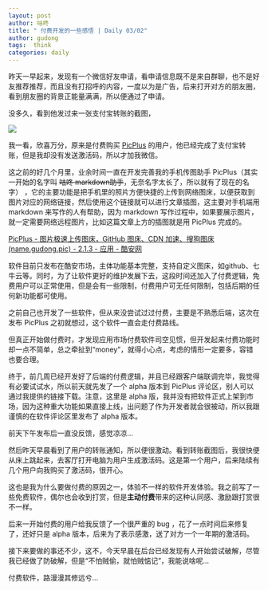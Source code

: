 ```yaml
---
layout: post
author: 咕咚
title: " 付费开发的一些感悟 | Daily 03/02"
author: gudong
tags:  think
categories: daily
---
```


昨天一早起来，发现有一个微信好友申请，看申请信息既不是来自群聊，也不是好友推荐推荐，而且没有打招呼的内容，一度以为是广告，后来打开对方的朋友圈，看到朋友圈的背景正能量满满，所以便通过了申请。

没多久，看到他发过来一张支付宝转账的截图，

![](https://cdn.jsdelivr.net/gh/maoruibin/assets/pic/2020/Screenshot_20200303-000359.jpg)

我一看，欣喜万分，原来是付费购买 [PicPlus](https://www.coolapk.com/apk/name.gudong.pic) 的用户，他已经完成了支付宝转账，但是我却没有发送激活码，所以才加我微信。

这之前的好几个月里，业余时间一直在开发完善我的手机传图助手 PicPlus（其实一开始的名字叫 ~~咕咚 markdown助手~~，无奈名字太长了，所以就有了现在的名字） ，它的主要功能是把手机里的照片方便快捷的上传到网络图床，以便获取到图片对应的网络链接，然后使用这个链接就可以进行文章插图，这主要对手机端用 markdown 来写作的人有帮助，因为 markdown 写作过程中，如果要展示图片，就一定需要网络远程图片，比如这篇文章上方的插图就是用 PicPlus 完成的。

[PicPlus - 图片极速上传图床，GitHub 图床、CDN 加速、搜狗图床(name.gudong.pic) - 2.1.3 - 应用 - 酷安网](https://www.coolapk.com/apk/name.gudong.pic)

软件目前只发布在酷安市场，主体功能基本完整，支持自定义图床，如github、七牛云等。同时，为了让软件更好的维护发展下去，这段时间还加入了付费逻辑，免费用户可以正常使用，但是会有一些限制，付费用户可无任何限制，包括后期的任何新功能都可使用。

之前自己也开发了一些软件，但从来没尝试过过付费，主要是不熟悉后端，这次在发布 PicPlus 之初就想过，这个软件一直会走付费路线。

但真正开始做付费时，才发现应用市场付费软件司空见惯，但开发起来付费功能时却一点不简单，总之牵扯到“money”，就得小心点，考虑的情形一定要多，容错也要合理。

终于，前几周已经开发好了后端的付费逻辑，并且已经跟客户端联调完毕，我觉得有必要试试水，所以前天就先发了一个 alpha 版本到 PicPlus 评论区，别人可以通过我提供的链接下载。注意，这里是 alpha 版，我并没有把软件正式上架到市场，因为这种重大功能如果直接上线，出问题了作为开发者就会很被动，所以我跟谨慎的在软件评论区里发布了 alpha 版本。

前天下午发布后一直没反馈，感觉凉凉…

然后昨天早晨看到了用户的转账通知，所以便很激动。看到转账截图后，我很快便从床上跳起来，去客厅打开电脑为用户生成激活码。这是第一个用户，后来陆续有几个用户向我购买了激活码，很开心。

这也是我为什么要做付费的原因之一，体验不一样的软件开发体验。我之前写了一些免费软件，偶尔也会收到打赏，但是**主动付费**带来的这种认同感、激励跟打赏很不一样。

后来一开始付费的用户给我反馈了一个很严重的 bug ，花了一点时间后来修复了，还好只是 alpha 版本，后来为了表示感激，送了对方一个一年期的激活码。

接下来要做的事还不少，这不，今天早晨在后台已经发现有人开始尝试破解，尽管我已经做了防破解，但是“不怕贼偷，就怕贼惦记”，我能说啥呢…

付费软件，路漫漫其修远兮…
